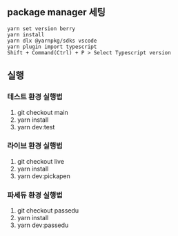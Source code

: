 ## package manager 세팅

    yarn set version berry
    yarn install
    yarn dlx @yarnpkg/sdks vscode
    yarn plugin import typescript
    Shift + Command(Ctrl) + P > Select Typescript version

## 실행

### 테스트 환경 실행법

1. git checkout main
2. yarn install
3. yarn dev:test

### 라이브 환경 실행법

1. git checkout live
2. yarn install
3. yarn dev:pickapen

### 파세듀 환경 실행법

1. git checkout passedu
2. yarn install
3. yarn dev:passedu